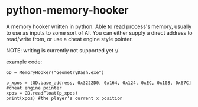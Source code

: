 # python-memory-hooker
A memory hooker written in python. Able to read process's memory, usually to use as inputs to some sort of AI.
You can either supply a direct address to read/write from, or use a cheat engine style pointer.

NOTE: writing is currently not supported yet :/

example code:
```
GD = MemoryHooker("GeometryDash.exe")

p_xpos = [GD.base_address, 0x3222D0, 0x164, 0x124, 0xEC, 0x108, 0x67C] #cheat engine pointer
xpos = GD.readFloat(p_xpos)
print(xpos) #the player's current x position
```

